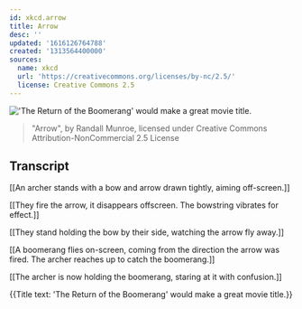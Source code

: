 ```yaml
---
id: xkcd.arrow
title: Arrow
desc: ''
updated: '1616126764788'
created: '1313564400000'
sources:
  name: xkcd
  url: 'https://creativecommons.org/licenses/by-nc/2.5/'
  license: Creative Commons 2.5
---
```

!['The Return of the Boomerang' would make a great movie title.](https://imgs.xkcd.com/comics/arrow.png)
> "Arrow", by Randall Munroe, licensed under Creative Commons Attribution-NonCommercial 2.5 License

## Transcript
[[An archer stands with a bow and arrow drawn tightly, aiming off-screen.]]

[[They fire the arrow, it disappears offscreen. The bowstring vibrates for effect.]]

[[They stand holding the bow by their side, watching the arrow fly away.]]

[[A boomerang flies on-screen, coming from the direction the arrow was fired. The archer reaches up to catch the boomerang.]]

[[The archer is now holding the boomerang, staring at it with confusion.]]

{{Title text: 'The Return of the Boomerang' would make a great movie title.}}

